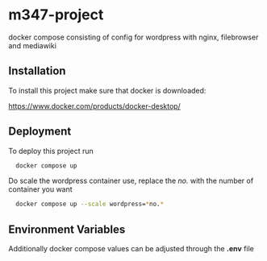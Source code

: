 
# m347-project

docker compose consisting of config for wordpress with nginx, filebrowser and mediawiki





## Installation

To install this project make sure that docker is downloaded:

https://www.docker.com/products/docker-desktop/
    
  
## Deployment

To deploy this project run

```bash
  docker compose up
```

Do scale the wordpress container use, replace the *no.* with the number of container you want

```bash
  docker compose up --scale wordpress=*no.*
```


## Environment Variables

Additionally docker compose values can be adjusted through the **.env** file 



